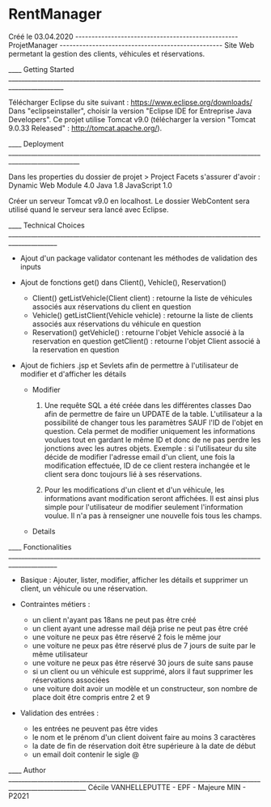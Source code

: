 # RentManager

Créé le 03.04.2020 
-------------------------------------------------- ProjetManager --------------------------------------------------
Site Web permetant la gestion des clients, véhicules et réservations. 

____ Getting Started _______________________________________________________________________________________________

Télécharger Eclipse du site suivant : https://www.eclipse.org/downloads/
Dans "eclipseinstaller", choisir la version "Eclipse IDE for Entreprise Java Developers".
Ce projet utilise Tomcat v9.0 (télécharger la version "Tomcat 9.0.33 Released" : http://tomcat.apache.org/). 


____ Deployment ____________________________________________________________________________________________________

Dans les properties du dossier de projet > Project Facets s'assurer d'avoir :
	Dynamic Web Module 4.0
	Java 1.8
	JavaScript 1.0

Créer un serveur Tomcat v9.0 en localhost. 
Le dossier WebContent sera utilisé quand le serveur sera lancé avec Eclipse.

____ Technical Choices _____________________________________________________________________________________________
- Ajout d'un package validator contenant les méthodes de validation des inputs

- Ajout de fonctions get() dans Client(), Vehicle(), Reservation()
	* Client()
getListVehicle(Client client) : retourne la liste de véhicules associés aux réservations du client en question
	* Vehicle()
getListClient(Vehicle vehicle) : retourne la liste de clients associés aux réservations du véhicule en question
	* Reservation()
getVehicle() : retourne l'objet Vehicle associé à la reservation en question
getClient() : retourne l'objet Client associé à la reservation en question 

- Ajout de fichiers .jsp et Sevlets afin de permettre à l'utilisateur de modifier et d'afficher les détails
	* Modifier

		1) Une requête SQL a été créée dans les différentes classes Dao afin de permettre de faire un UPDATE de la table. 
L'utilisateur a la possibilité de changer tous les paramètres SAUF l'ID de l'objet en question. Cela permet de 
modifier uniquement les informations voulues tout en gardant le même ID et donc de ne pas perdre les 
jonctions avec les autres objets.
Exemple : si l'utilisateur du site décide de modifier l'adresse email d'un client, une fois la modification effectuée, 
ID de ce client restera inchangée et le client sera donc toujours lié à ses réservations. 

		2) Pour les modifications d'un client et d'un véhicule, les informations avant modification seront affichées. 
Il est ainsi plus simple pour l'utilisateur de modifier seulement l'information voulue. Il n'a pas à renseigner 
une nouvelle fois tous les champs.

	* Details

____ Fonctionalities _____________________________________________________________________________________________

- Basique : Ajouter, lister, modifier, afficher les détails et supprimer un client, un véhicule ou une réservation.
- Contraintes métiers :
	* un client n'ayant pas 18ans ne peut pas être créé
	* un client ayant une adresse mail déjà prise ne peut pas être créé
	* une voiture ne peux pas être réservé 2 fois le même jour
	* une voiture ne peux pas être réservé plus de 7 jours de suite par le même utilisateur
	* une voiture ne peux pas être réservé 30 jours de suite sans pause 
	* si un client ou un véhicule est supprimé, alors il faut supprimer les réservations associées
	* une voiture doit avoir un modèle et un constructeur, son nombre de place doit être compris entre 2 et 9
        
- Validation des entrées :
	* les entrées ne peuvent pas être vides
	* le nom et le prénom d'un client doivent faire au moins 3 caractères
	* la date de fin de réservation doit être supérieure à la date de début 
	* un email doit contenir le sigle @ 
        

____ Author ______________________________________________________________________________________________________
Cécile VANHELLEPUTTE - EPF - Majeure MIN - P2021
